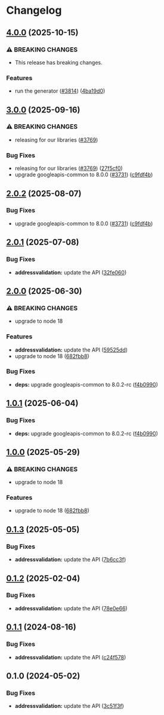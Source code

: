 # Changelog

## [4.0.0](https://github.com/googleapis/google-api-nodejs-client/compare/addressvalidation-v3.0.0...addressvalidation-v4.0.0) (2025-10-15)


### ⚠ BREAKING CHANGES

* This release has breaking changes.

### Features

* run the generator ([#3814](https://github.com/googleapis/google-api-nodejs-client/issues/3814)) ([4ba19d0](https://github.com/googleapis/google-api-nodejs-client/commit/4ba19d068b2b8deb28d773ebc6a3418f5e4a7162))

## [3.0.0](https://github.com/googleapis/google-api-nodejs-client/compare/addressvalidation-v2.0.1...addressvalidation-v3.0.0) (2025-09-16)


### ⚠ BREAKING CHANGES

* releasing for our libraries ([#3769](https://github.com/googleapis/google-api-nodejs-client/issues/3769))

### Bug Fixes

* releasing for our libraries ([#3769](https://github.com/googleapis/google-api-nodejs-client/issues/3769)) ([27f5cf0](https://github.com/googleapis/google-api-nodejs-client/commit/27f5cf0a0190a5e8e8bf970f7a7cf77c409f093e))
* upgrade googleapis-common to 8.0.0  ([#3731](https://github.com/googleapis/google-api-nodejs-client/issues/3731)) ([c9fdf4b](https://github.com/googleapis/google-api-nodejs-client/commit/c9fdf4b34d6c9bcf608eee35dd281d4680be9797))

## [2.0.2](https://github.com/googleapis/google-api-nodejs-client/compare/addressvalidation-v2.0.1...addressvalidation-v2.0.2) (2025-08-07)


### Bug Fixes

* upgrade googleapis-common to 8.0.0  ([#3731](https://github.com/googleapis/google-api-nodejs-client/issues/3731)) ([c9fdf4b](https://github.com/googleapis/google-api-nodejs-client/commit/c9fdf4b34d6c9bcf608eee35dd281d4680be9797))

## [2.0.1](https://github.com/googleapis/google-api-nodejs-client/compare/addressvalidation-v2.0.0...addressvalidation-v2.0.1) (2025-07-08)


### Bug Fixes

* **addressvalidation:** update the API ([32fe060](https://github.com/googleapis/google-api-nodejs-client/commit/32fe06092e8e9ac003bcf10aa35bb9b2c4fde6ff))

## [2.0.0](https://github.com/googleapis/google-api-nodejs-client/compare/addressvalidation-v1.0.1...addressvalidation-v2.0.0) (2025-06-30)


### ⚠ BREAKING CHANGES

* upgrade to node 18

### Features

* **addressvalidation:** update the API ([59525dd](https://github.com/googleapis/google-api-nodejs-client/commit/59525dd3a8666db6900b4a992e9ecda0126b481d))
* upgrade to node 18 ([682fbb8](https://github.com/googleapis/google-api-nodejs-client/commit/682fbb869189ae92b3e9a194d37d0548af0c1f92))


### Bug Fixes

* **deps:** upgrade googleapis-common to 8.0.2-rc ([f4b0990](https://github.com/googleapis/google-api-nodejs-client/commit/f4b099071040cfbcfe4a2e7d487d45ee93b369e0))

## [1.0.1](https://github.com/googleapis/google-api-nodejs-client/compare/addressvalidation-v1.0.0...addressvalidation-v1.0.1) (2025-06-04)


### Bug Fixes

* **deps:** upgrade googleapis-common to 8.0.2-rc ([f4b0990](https://github.com/googleapis/google-api-nodejs-client/commit/f4b099071040cfbcfe4a2e7d487d45ee93b369e0))

## [1.0.0](https://github.com/googleapis/google-api-nodejs-client/compare/addressvalidation-v0.1.3...addressvalidation-v1.0.0) (2025-05-29)


### ⚠ BREAKING CHANGES

* upgrade to node 18

### Features

* upgrade to node 18 ([682fbb8](https://github.com/googleapis/google-api-nodejs-client/commit/682fbb869189ae92b3e9a194d37d0548af0c1f92))

## [0.1.3](https://github.com/googleapis/google-api-nodejs-client/compare/addressvalidation-v0.1.2...addressvalidation-v0.1.3) (2025-05-05)


### Bug Fixes

* **addressvalidation:** update the API ([7b6cc3f](https://github.com/googleapis/google-api-nodejs-client/commit/7b6cc3f1bf09eeeeb9342b4ec0bd52324ce51959))

## [0.1.2](https://github.com/googleapis/google-api-nodejs-client/compare/addressvalidation-v0.1.1...addressvalidation-v0.1.2) (2025-02-04)


### Bug Fixes

* **addressvalidation:** update the API ([78e0e66](https://github.com/googleapis/google-api-nodejs-client/commit/78e0e66a7a02e8421be3f3f45164be4c82b813f3))

## [0.1.1](https://github.com/googleapis/google-api-nodejs-client/compare/addressvalidation-v0.1.0...addressvalidation-v0.1.1) (2024-08-16)


### Bug Fixes

* **addressvalidation:** update the API ([c24f578](https://github.com/googleapis/google-api-nodejs-client/commit/c24f57805e7812fd94d71c61acb316022766947c))

## 0.1.0 (2024-05-02)


### Bug Fixes

* **addressvalidation:** update the API ([3c51f3f](https://github.com/googleapis/google-api-nodejs-client/commit/3c51f3f5214e6465f25825ee8f37a773bbc7b07e))
